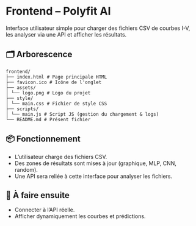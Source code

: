# Frontend – Polyfit AI

Interface utilisateur simple pour charger des fichiers CSV de courbes I-V, les analyser via une API et afficher les résultats.

## 🗂 Arborescence

```
frontend/
├── index.html # Page principale HTML
├── favicon.ico # Icône de l'onglet
├── assets/
│ └── logo.png # Logo du projet
├── style/
│ └── main.css # Fichier de style CSS
├── scripts/
│ └── main.js # Script JS (gestion du chargement & logs)
└── README.md # Présent fichier
```

## 📦 Fonctionnement

- L’utilisateur charge des fichiers CSV.
- Des zones de résultats sont mises à jour (graphique, MLP, CNN, random).
- Une API sera reliée à cette interface pour analyser les fichiers.

## 🚀 À faire ensuite

- Connecter à l’API réelle.
- Afficher dynamiquement les courbes et prédictions.
